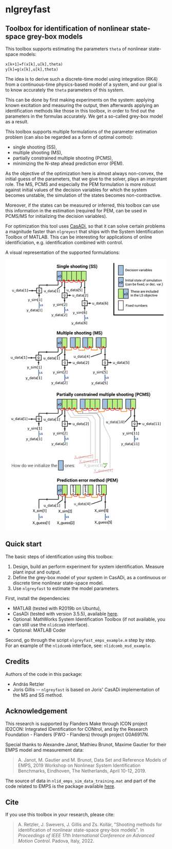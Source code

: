 # nlgreyfast
## Toolbox for identification of nonlinear state-space grey-box models

This toolbox supports estimating the parameters `theta` of nonlinear state-space models:

```
x[k+1]=f(x[k],u[k],theta)
y[k]=g(x[k],u[k],theta)
```

The idea is to derive such a discrete-time model using integration (RK4) from a continuous-time physics-based model of a system, and our goal is to know accurately the `theta` parameters of this system. 

This can be done by first making experiments on the system: applying known excitation and measuring the output, then afterwards applying an identification methods like those in this toolbox, in order to find out the parameters in the formulas accurately. We get a so-called grey-box model as a result. 

This toolbox supports multiple formulations of the parameter estimation problem (can also be regarded as a form of optimal control):
* single shooting (SS), 
* multiple shooting (MS), 
* partially constrained multiple shooting (PCMS),
* minimizing the N-step ahead prediction error (PEM).

As the objective of the optimization here is almost always non-convex, the initial guess of the parameters, that we give to the solver, plays an improtant role. The MS, PCMS and especially the PEM formulation is more robust against initial values of the decision variables for which the system becomes unstable, the simulation of the states becomes non-contractive.

Moreover, if the states can be measured or inferred, this toolbox can use this information in the estimation (required for PEM, can be used in PCMS/MS for initializing the decision variables).

For optimization this tool uses [CasADi](https://casadi.org), so that it can solve certain problems a magnitude faster than `nlgreyest` that ships with the System Identification Toolbox of MATLAB. This can be interesting for applications of online identificiation, e.g. identification combined with control.

A visual representation of the supported formulations:

![GitHubReadmeFigure](GitHubReadmeFigure.png)

## Quick start 

The basic steps of identification using this toolbox:

1. Design, build an perform experiment for system identification. Measure plant input and output. 
2. Define the grey-box model of your system in CasADi, as a continuous or discrete time nonlinear state-space model.
3. Use `nlgreyfast` to estimate the model parameters.

First, install the dependencies:
- MATLAB (tested with R2019b on Ubuntu),
- CasADi (tested with version 3.5.5), available [here](https://web.casadi.org/get/).
- Optional: MathWorks System Identification Toolbox (if not available, you can still use the `nlidcomb` interface).
- Optional: MATLAB Coder

Second, go through the script `nlgreyfast_emps_example.m` step by step.  
For an example of the `nlidcomb` interface, see: `nlidcomb_msd_example`.  

## Credits

Authors of the code in this package:
- András Retzler
- Joris Gillis -- `nlgreyfast` is based on Joris' CasADi implementation of the MS and SS method.

## Acknowledgement

This research is supported by Flanders Make through ICON project ID2CON: Integrated IDentification for CONtrol, and by the Research Foundation - Flanders (FWO - Flanders) through project G0A6917N.

Special thanks to Alexandre Janot, Mathieu Brunot, Maxime Gautier for their EMPS model and measurement data:

> A. Janot, M. Gautier and M. Brunot, Data Set and Reference Models of EMPS, 2019 Workshop on Nonlinear System Identification Benchmarks, Eindhoven, The Netherlands, April 10-12, 2019.

The source of data in `nlid_emps_sim_data_training.mat` and part of the code related to EMPS is the package available [here](https://www.nonlinearbenchmark.org/benchmarks/emps).

## Cite

If you use this toolbox in your research, please cite:

> A. Retzler, J. Swevers, J. Gillis and Zs. Kollár, "Shooting methods for identification of nonlinear state-space grey-box models". In _Proceedings of IEEE 17th International Conference on Advanced Motion Control_. Padova, Italy, 2022.
